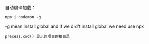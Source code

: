 自动编译加载：
```
npm i nodemon -g
```

-g mean install global and if we did't install global we need use npx

```
precess.cwd() 显示的项目的根目录
```


